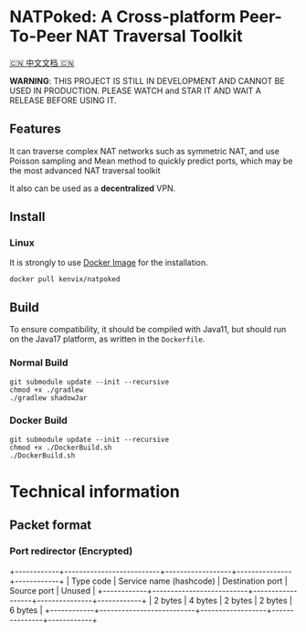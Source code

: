 # NATPoked: A Cross-platform Peer-To-Peer NAT Traversal Toolkit

[🇨🇳 中文文档 🇨🇳](README.zh.md)

**WARNING**: THIS PROJECT IS STILL IN DEVELOPMENT AND CANNOT BE USED IN PRODUCTION. PLEASE WATCH and STAR IT AND WAIT A RELEASE BEFORE USING IT.

## Features

It can traverse complex NAT networks such as symmetric NAT, and use Poisson sampling and Mean method to quickly predict ports, which may be the most advanced NAT traversal toolkit

It also can be used as a **decentralized** VPN.

## Install

### Linux

It is strongly to use [Docker Image](https://hub.docker.com/r/kenvix/natpoked) for the installation.

```shell
docker pull kenvix/natpoked
```

## Build

To ensure compatibility, it should be compiled with Java11, but should run on the Java17 platform, as written in the `Dockerfile`.

### Normal Build
```shell
git submodule update --init --recursive
chmod +x ./gradlew
./gradlew shadowJar
```

### Docker Build
```shell
git submodule update --init --recursive
chmod +x ./DockerBuild.sh
./DockerBuild.sh
```

# Technical information

## Packet format

### Port redirector (Encrypted)

+------------+--------------------------+------------------+---------------+------------+
| Type code  | Service name (hashcode)  | Destination port | Source port   | Unused     |
+------------+--------------------------+------------------+---------------+------------+
| 2 bytes    | 4 bytes                  | 2 bytes          | 2 bytes       | 6 bytes    |
+------------+--------------------------+------------------+---------------+------------+